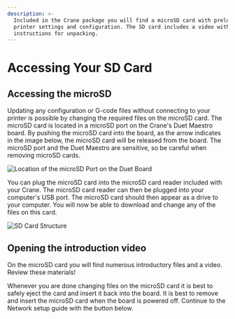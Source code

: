 ```yaml
---
description: >-
  Included in the Crane package you will find a microSD card with preloaded
  printer settings and configuration. The SD card includes a video with further
  instructions for unpacking.
---
```


# Accessing Your SD Card

## Accessing the microSD

Updating any configuration or G-code files without connecting to your printer is possible by changing the required files on the microSD card. The microSD card is located in a microSD port on the Crane's Duet Maestro board. By pushing the microSD card into the board, as the arrow indicates in the image below, the microSD card will be released from the board. The microSD port and the Duet Maestro are sensitive, so be careful when removing microSD cards.

![Location of the microSD Port on the Duet Board](../.gitbook/assets/4acsznaovomcf09t-duetmaestro_sdarrow.jpg)

You can plug the microSD card into the microSD card reader included with your Crane. The microSD card reader can then be plugged into your computer's USB port. The microSD card should then appear as a drive to your computer. You will now be able to download and change any of the files on this card.

![SD Card Structure](../.gitbook/assets/lookansdcardstructure.png)

## Opening the introduction video

On the microSD card you will find numerous introductory files and a video. Review these materials!

Whenever you are done changing files on the microSD card it is best to safely eject the card and insert it back into the board. It is best to remove and insert the microSD card when the board is powered off. Continue to the Network setup guide with the button below.

